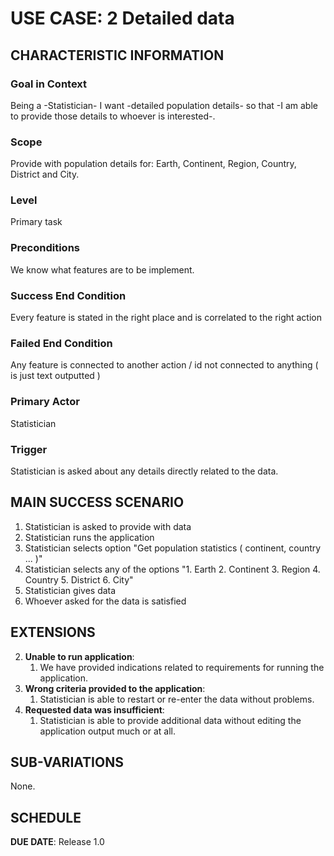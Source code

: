 # USE CASE: 2 Detailed data

## CHARACTERISTIC INFORMATION

### Goal in Context

Being a -Statistician- I want -detailed population details- so that -I am able to provide those details to whoever is interested-.

### Scope

Provide with population details for: Earth, Continent, Region, Country, District and City.

### Level

Primary task

### Preconditions

We know what features are to be implement.

### Success End Condition

Every feature is stated in the right place and is correlated to the right action

### Failed End Condition

Any feature is connected to another action / id not connected to anything ( is just text outputted )

### Primary Actor

Statistician

### Trigger

Statistician is asked about any details directly related to the data.

## MAIN SUCCESS SCENARIO

1. Statistician is asked to provide with data
2. Statistician runs the application
3. Statistician selects option "Get population statistics ( continent, country ... )"
4. Statistician selects any of the options "1. Earth  2. Continent  3. Region  4. Country  5. District 6. City"
5. Statistician gives data
6. Whoever asked for the data is satisfied

## EXTENSIONS

2. **Unable to run application**:
    1. We have provided indications related to requirements for running the application.
4. **Wrong criteria provided to the application**:
    1. Statistician is able to restart or re-enter the data without problems.
5. **Requested data was insufficient**:
    1. Statistician is able to provide additional data without editing the application output much or at all.


## SUB-VARIATIONS

None.

## SCHEDULE

**DUE DATE**: Release 1.0

